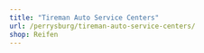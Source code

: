 ```yaml
---
title: "Tireman Auto Service Centers"
url: /perrysburg/tireman-auto-service-centers/
shop: Reifen
---
```

